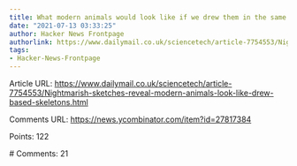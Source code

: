 ```yaml
---
title: What modern animals would look like if we drew them in the same way as dinosaurs
date: "2021-07-13 03:33:25"
author: Hacker News Frontpage
authorlink: https://www.dailymail.co.uk/sciencetech/article-7754553/Nightmarish-sketches-reveal-modern-animals-look-like-drew-based-skeletons.html
tags:
- Hacker-News-Frontpage
---
```


<p>Article URL: <a href="https://www.dailymail.co.uk/sciencetech/article-7754553/Nightmarish-sketches-reveal-modern-animals-look-like-drew-based-skeletons.html">https://www.dailymail.co.uk/sciencetech/article-7754553/Nightmarish-sketches-reveal-modern-animals-look-like-drew-based-skeletons.html</a></p>
<p>Comments URL: <a href="https://news.ycombinator.com/item?id=27817384">https://news.ycombinator.com/item?id=27817384</a></p>
<p>Points: 122</p>
<p># Comments: 21</p>
